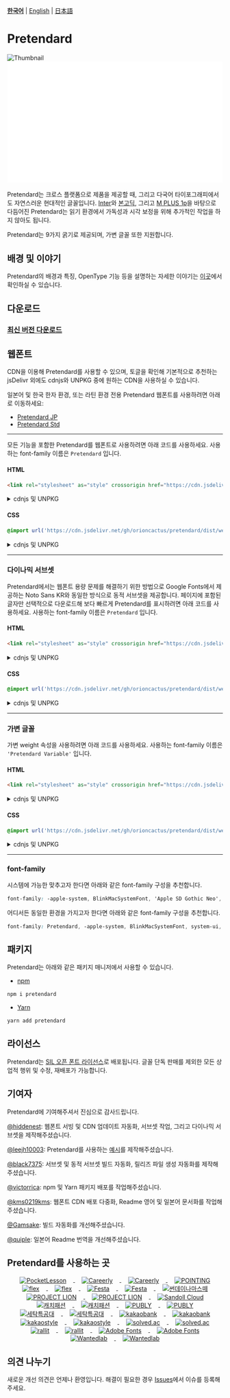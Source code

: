 [**한국어**](/README.md) | [English](/docs/readme/en/README.md) | [日本語](/docs/readme/ja/README.md)

# Pretendard

![Thumbnail](/thumbnail.svg#gh-light-mode-only)
![Thumbnail](/thumbnail-white.svg#gh-dark-mode-only)

Pretendard는 크로스 플랫폼으로 제품을 제공할 때, 그리고 다국어 타이포그래피에서도 자연스러운 현대적인 글꼴입니다. [Inter](https://github.com/rsms/inter)와 [본고딕](https://fonts.adobe.com/fonts/source-han-sans-korean), 그리고 [M PLUS 1p](https://github.com/coz-m/MPLUS_FONTS)을 바탕으로 다듬어진 Pretendard는 읽기 환경에서 가독성과 시각 보정을 위해 추가적인 작업을 하지 않아도 됩니다.

Pretendard는 9가지 굵기로 제공되며, 가변 글꼴 또한 지원합니다.

## 배경 및 이야기

Pretendard의 배경과 특징, OpenType 기능 등을 설명하는 자세한 이야기는 [이곳](https://cactus.tistory.com/306)에서 확인하실 수 있습니다.

## 다운로드

### [최신 버전 다운로드](https://github.com/orioncactus/pretendard/releases/latest)

## 웹폰트

CDN을 이용해 Pretendard를 사용할 수 있으며, 토글을 확인해 기본적으로 추천하는 jsDelivr 외에도 cdnjs와 UNPKG 중에 원하는 CDN을 사용하실 수 있습니다.

일본어 및 한국 한자 환경, 또는 라틴 환경 전용 Pretendard 웹폰트를 사용하려면 아래로 이동하세요:

-   [Pretendard JP](/docs/webfonts/ko/PretendardJP.md)
-   [Pretendard Std](/docs/webfonts/ko/PretendardStd.md)

---

모든 기능을 포함한 Pretendard를 웹폰트로 사용하려면 아래 코드를 사용하세요. 사용하는 font-family 이름은 `Pretendard` 입니다.

#### HTML

```html
<link rel="stylesheet" as="style" crossorigin href="https://cdn.jsdelivr.net/gh/orioncactus/pretendard/dist/web/static/pretendard.css" />
```

<details>

<summary>cdnjs 및 UNPKG</summary>

###### cdnjs

```html
<link rel="stylesheet" as="style" crossorigin href="https://cdnjs.cloudflare.com/ajax/libs/pretendard/1.3.1/static/pretendard.css" />
```

###### UNPKG

```html
<link rel="stylesheet" as="style" crossorigin href="https://unpkg.com/pretendard@1.3.1/dist/web/static/pretendard.css" />
```

</details>

#### CSS

```css
@import url('https://cdn.jsdelivr.net/gh/orioncactus/pretendard/dist/web/static/pretendard.css');
```

<details>

<summary>cdnjs 및 UNPKG</summary>

###### cdnjs

```css
@import url('https://cdnjs.cloudflare.com/ajax/libs/pretendard/1.3.1/static/pretendard.css');
```

###### UNPKG

```css
@import url('https://unpkg.com/pretendard@1.3.1/dist/web/static/pretendard.css');
```

</details>

---

### 다이나믹 서브셋

Pretendard에서는 웹폰트 용량 문제를 해결하기 위한 방법으로 Google Fonts에서 제공하는 Noto Sans KR와 동일한 방식으로 동적 서브셋을 제공합니다. 페이지에 포함된 글자만 선택적으로 다운로드해 보다 빠르게 Pretendard를 표시하려면 아래 코드를 사용하세요. 사용하는 font-family 이름은 `Pretendard` 입니다.

#### HTML

```html
<link rel="stylesheet" as="style" crossorigin href="https://cdn.jsdelivr.net/gh/orioncactus/pretendard/dist/web/static/pretendard-dynamic-subset.css" />
```

<details>

<summary>cdnjs 및 UNPKG</summary>

###### cdnjs

```html
<link rel="stylesheet" as="style" crossorigin href="https://cdnjs.cloudflare.com/ajax/libs/pretendard/1.3.1/static/pretendard-dynamic-subset.css" />
```

###### UNPKG

```html
<link rel="stylesheet" as="style" crossorigin href="https://unpkg.com/pretendard@1.3.1/dist/web/static/pretendard-dynamic-subset.css" />
```

</details>

#### CSS

```css
@import url('https://cdn.jsdelivr.net/gh/orioncactus/pretendard/dist/web/static/pretendard-dynamic-subset.css');
```

<details>

<summary>cdnjs 및 UNPKG</summary>

###### cdnjs

```css
@import url('https://cdnjs.cloudflare.com/ajax/libs/pretendard/1.3.1/static/pretendard-dynamic-subset.css');
```

###### UNPKG

```css
@import url('https://unpkg.com/pretendard@1.3.1/dist/web/static/pretendard-dynamic-subset.css');
```

</details>

---

### 가변 글꼴

가변 weight 속성을 사용하려면 아래 코드를 사용하세요. 사용하는 font-family 이름은 `'Pretendard Variable'` 입니다.

#### HTML

```html
<link rel="stylesheet" as="style" crossorigin href="https://cdn.jsdelivr.net/gh/orioncactus/pretendard/dist/web/variable/pretendardvariable.css" />
```

<details>

<summary>cdnjs 및 UNPKG</summary>

###### cdnjs

```html
<link rel="stylesheet" as="style" crossorigin href="https://cdnjs.cloudflare.com/ajax/libs/pretendard/1.3.1/variable/pretendardvariable.css" />
```

###### UNPKG

```html
<link rel="stylesheet" as="style" crossorigin href="https://unpkg.com/pretendard@1.3.1/dist/web/variable/pretendardvariable.css" />
```

</details>

#### CSS

```css
@import url('https://cdn.jsdelivr.net/gh/orioncactus/pretendard/dist/web/variable/pretendardvariable.css');
```

<details>

<summary>cdnjs 및 UNPKG</summary>

###### cdnjs

```css
@import url('https://cdnjs.cloudflare.com/ajax/libs/pretendard/1.3.1/variable/pretendardvariable.css');
```

###### UNPKG

```css
@import url('https://unpkg.com/pretendard@1.3.1/dist/web/variable/pretendardvariable.css');
```

</details>

---

### font-family

시스템에 가능한 맞추고자 한다면 아래와 같은 font-family 구성을 추천합니다.

```css
font-family: -apple-system, BlinkMacSystemFont, 'Apple SD Gothic Neo', Pretendard, Roboto, 'Noto Sans KR', 'Segoe UI', 'Malgun Gothic', 'Apple Color Emoji', 'Segoe UI Emoji', 'Segoe UI Symbol', sans-serif;
```

어디서든 동일한 환경을 가지고자 한다면 아래와 같은 font-family 구성을 추천합니다.

```css
font-family: Pretendard, -apple-system, BlinkMacSystemFont, system-ui, Roboto, 'Helvetica Neue', 'Segoe UI', 'Apple SD Gothic Neo', 'Noto Sans KR', 'Malgun Gothic', 'Apple Color Emoji', 'Segoe UI Emoji', 'Segoe UI Symbol', sans-serif;
```

## 패키지

Pretendard는 아래와 같은 패키지 매니저에서 사용할 수 있습니다.

-   [npm](https://www.npmjs.com/package/pretendard)

```bash
npm i pretendard
```

-   [Yarn](https://yarnpkg.com/package/pretendard)

```bash
yarn add pretendard
```

## 라이선스

Pretendard는 [SIL 오픈 폰트 라이선스](https://scripts.sil.org/OFL)로 배포됩니다. 글꼴 단독 판매를 제외한 모든 상업적 행위 및 수정, 재배포가 가능합니다.

## 기여자

Pretendard에 기여해주셔서 진심으로 감사드립니다.

[@hiddenest](https://github.com/hiddenest): 웹폰트 서빙 및 CDN 업데이트 자동화, 서브셋 작업, 그리고 다이나믹 서브셋을 제작해주셨습니다.

[@leejh10003](https://github.com/leejh10003): Pretendard를 사용하는 [예시](/examples)를 제작해주셨습니다.

[@black7375](https://github.com/black7375): 서브셋 및 동적 서브셋 빌드 자동화, 릴리즈 파일 생성 자동화를 제작해주셨습니다.

[@victorrica](https://github.com/victorrica): npm 및 Yarn 패키지 배포를 작업해주셨습니다.

[@kms0219kms](https://github.com/kms0219kms): 웹폰트 CDN 배포 다중화, Readme 영어 및 일본어 문서화를 작업해주셨습니다.

[@Gamsake](https://github.com/Gamsake): 빌드 자동화를 개선해주셨습니다.

[@quiple](https://github.com/quiple): 일본어 Readme 번역을 개선해주셨습니다.

## Pretendard를 사용하는 곳

<p align="center">
   <a href="https://pocketlesson.com">
      <img src="https://user-images.githubusercontent.com/7247848/148687957-9102924d-5282-4526-a8c6-baddd9f26c39.png" align="center" height="50" alt="PocketLesson" hspace="16">
   </a>
   <a href="https://careerly.onelink.me/Gbs9/4ac8fc9d/#gh-light-mode-only">
      <img src="https://user-images.githubusercontent.com/7247848/148687456-dfd8939e-0728-4551-9a79-cb434b389e82.png" align="center" height="50" alt="Careerly" hspace="16">
   </a>
   <a href="https://careerly.onelink.me/Gbs9/4ac8fc9d/#gh-dark-mode-only">
      <img src="https://user-images.githubusercontent.com/7247848/148689872-466b0f53-5901-44c6-94c2-8c2775733b4b.png" align="center" height="50" alt="Careerly" hspace="16">
   </a>
   <a href="https://pointing.life">
      <img src="https://user-images.githubusercontent.com/7247848/148687954-5ccb0a28-fcba-49e6-a76a-78e40afd21b8.png" align="center" height="50" alt="POINTING" hspace="16">
   </a>
   <a href="https://flex.team/#gh-light-mode-only">
      <img src="https://user-images.githubusercontent.com/7247848/130081248-1369c43d-6226-4e62-a101-93365d1933b5.png" align="center" height="50" alt="flex" hspace="16">
   </a>
   <a href="https://flex.team/#gh-dark-mode-only">
      <img src="https://user-images.githubusercontent.com/7247848/148690157-91a9459c-eaee-4a73-93af-62149bec1ba5.png" align="center" height="50" alt="flex" hspace="16">
   </a>
   <a href="https://festa.io#gh-light-mode-only">
      <img src="https://user-images.githubusercontent.com/7247848/148687380-12385bea-bebf-4c33-b9e7-a08aeb64c6a8.png" align="center" height="50" alt="Festa" hspace="16">
   </a>
   <a href="https://festa.io/#gh-dark-mode-only">
      <img src="https://user-images.githubusercontent.com/7247848/148690185-3b217e31-65f3-49fd-bdd7-af24b6a8299b.png" align="center" height="50" alt="Festa" hspace="16">
   </a>
   <a href="https://www.sundaynamaste.com">
      <img src="https://user-images.githubusercontent.com/7247848/148688031-f868235e-f5d6-4157-a4e5-a1e2e0c1214d.png" align="center" height="50" alt="썬데이나마스떼" hspace="16">
   </a>
   <a href="https://projectlion.io/#gh-light-mode-only">
      <img src="https://user-images.githubusercontent.com/7247848/148688058-4d0dda62-b405-4002-a0b9-159c1f18afa6.png" align="center" height="50" alt="PROJECT LION" hspace="16">
   </a>
   <a href="https://projectlion.io/#gh-dark-mode-only">
      <img src="https://user-images.githubusercontent.com/7247848/148690212-967f0c1e-c62d-460b-bd43-ba119e5b695a.png" align="center" height="50" alt="PROJECT LION" hspace="16">
   </a>
   <a href="https://www.sandollcloud.com/font/16951.html">
      <img src="https://user-images.githubusercontent.com/7247848/148688131-a5a6f90b-2f78-4cfa-829b-ebd94d8a104c.png" align="center" height="58" alt="Sandoll Cloud" hspace="16">
   </a>
   <a href="https://www.catchfashion.com/#gh-light-mode-only">
      <img src="https://user-images.githubusercontent.com/7247848/138128414-89253ebd-7e27-446f-ae3c-a4c573e69e12.png" align="center" height="50" alt="캐치패션" hspace="16">
   </a>
   <a href="https://www.catchfashion.com/#gh-dark-mode-only">
      <img src="https://user-images.githubusercontent.com/7247848/148690254-4727dc6d-d049-4f4f-bbea-f11535dbfea6.png" align="center" height="50" alt="캐치패션" hspace="16">
   </a>
   <a href="https://publy.co/#gh-light-mode-only">
      <img src="https://user-images.githubusercontent.com/7247848/161258250-353ebe73-d7e2-4a61-8e16-7c2ec8f724a9.png" align="center" height="50" alt="PUBLY" hspace="16">
   </a>
   <a href="https://publy.co/#gh-dark-mode-only">
      <img src="https://user-images.githubusercontent.com/7247848/161258327-e2cbfedf-a94a-49a8-8744-032fc194568f.png" align="center" height="50" alt="PUBLY" hspace="16">
   </a>
   <a href="https://apps.apple.com/kr/app/세탁특공대/id1049236217/#gh-light-mode-only">
      <img src="https://user-images.githubusercontent.com/7247848/148689504-48c4e70d-4eaf-45cc-a941-d513dd1adaf2.png" align="center" height="50" alt="세탁특공대" hspace="16">
   </a>
   <a href="https://apps.apple.com/kr/app/세탁특공대/id1049236217/#gh-dark-mode-only">
      <img src="https://user-images.githubusercontent.com/7247848/148690282-84892f7d-04dd-4d70-be37-ec7984e44c3e.png" align="center" height="50" alt="세탁특공대" hspace="16">
   </a>
   <a href="https://event.kakaobank.com/p/checkcard2021#gh-light-mode-only">
      <img src="https://user-images.githubusercontent.com/7247848/148688409-8d658514-cf4f-486b-bd81-c7f94dff9618.png" align="center" height="50" alt="kakaobank" hspace="16">
   <a href="https://event.kakaobank.com/p/checkcard2021#gh-dark-mode-only">
      <img src="https://user-images.githubusercontent.com/7247848/148690293-793bfc62-9708-4d26-9a73-8adc47bee2ca.png" align="center" height="50" alt="kakaobank" hspace="16">
   </a>
   <a href="https://kakaostyle.com/#gh-light-mode-only">
      <img src="https://user-images.githubusercontent.com/7247848/148689267-accacc26-3639-4b47-a7d8-9f0bbef94384.png" align="center" height="50" alt="kakaostyle" hspace="16">
   </a>
   <a href="https://kakaostyle.com/#gh-dark-mode-only">
      <img src="https://user-images.githubusercontent.com/7247848/148689407-9d994b6d-d9b6-47d3-8d93-f7fa1836f160.png" align="center" height="50" alt="kakaostyle" hspace="16">
   </a>
   <a href="https://solved.ac/#gh-light-mode-only">
      <img src="https://user-images.githubusercontent.com/7247848/148689351-855d8c25-3a10-44a9-b7b0-651c353f7079.png" align="center" height="50" alt="solved.ac" hspace="16">
   </a>
   <a href="https://solved.ac/#gh-dark-mode-only">
      <img src="https://user-images.githubusercontent.com/7247848/148689350-ef59e5f6-5e27-4c58-9264-d2c04200ff17.png" align="center" height="50" alt="solved.ac" hspace="16">
   </a>
   <a href="https://rallit.com/#gh-light-mode-only">
      <img src="https://user-images.githubusercontent.com/7247848/154992360-026a3e7d-d6e6-4dee-88b5-18e91de28eba.png" align="center" height="50" alt="rallit" hspace="16">
   </a>
   <a href="https://rallit.com/#gh-dark-mode-only">
      <img src="https://user-images.githubusercontent.com/7247848/154992484-d9fc3d71-972d-4b00-a7de-8941eebe4c74.png" align="center" height="50" alt="rallit" hspace="16">
   </a>
   <a href="https://fonts.adobe.com/fonts/pretendard/#gh-light-mode-only">
      <img src="https://user-images.githubusercontent.com/7247848/158649641-e7dfffab-058e-4b84-90ae-eef3ec7bf85e.png" align="center" height="50" alt="Adobe Fonts" hspace="16">
   </a>
   <a href="https://fonts.adobe.com/fonts/pretendard/#gh-dark-mode-only">
      <img src="https://user-images.githubusercontent.com/7247848/158649662-3242c2d3-ab0b-4c86-a702-51ffa66503fe.png" align="center" height="50" alt="Adobe Fonts" hspace="16">
   </a>
   <a href="https://www.wantedlab.com/#gh-light-mode-only">
      <img src="https://user-images.githubusercontent.com/7247848/160057794-b4e1332b-fdcb-469d-8b8c-d9f23741d5c1.png" align="center" height="50" alt="Wantedlab" hspace="16">
   </a>
   <a href="https://www.wantedlab.com/#gh-dark-mode-only">
      <img src="https://user-images.githubusercontent.com/7247848/160057796-63bb66b4-efb9-4996-8241-eb2f0a74c8ab.png" align="center" height="50" alt="Wantedlab" hspace="16">
   </a>
</p>

## 의견 나누기

새로운 개선 의견은 언제나 환영입니다. 해결이 필요한 경우 [Issues](https://github.com/orioncactus/pretendard/issues)에서 이슈를 등록해주세요.
